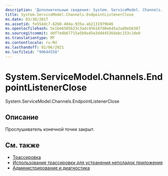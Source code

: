 ```yaml
---
description: 'Дополнительные сведения: System. ServiceModel. Channels. Ендпоинтлистенерклосе'
title: System.ServiceModel.Channels.EndpointListenerClose
ms.date: 03/30/2017
ms.assetid: fe554dc7-8260-404a-935a-ab2131979b46
ms.openlocfilehash: 5e1be6585b23c3adc45b187d0e645a2ad8eb6387
ms.sourcegitcommit: ddf7edb67715a5b9a45e3dd44536dabc153c1de0
ms.translationtype: MT
ms.contentlocale: ru-RU
ms.lasthandoff: 02/06/2021
ms.locfileid: "99644558"
---
```

# <a name="systemservicemodelchannelsendpointlistenerclose"></a>System.ServiceModel.Channels.EndpointListenerClose

System.ServiceModel.Channels.EndpointListenerClose  
  
## <a name="description"></a>Описание  

 Прослушиватель конечной точки закрыт.  
  
## <a name="see-also"></a>См. также

- [Трассировка](index.md)
- [Использование трассировки для устранения неполадок приложения](using-tracing-to-troubleshoot-your-application.md)
- [Администрирование и диагностика](../index.md)
